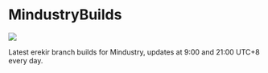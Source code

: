 # MindustryBuilds
![](https://img.shields.io/github/downloads/Hexrotor/MindustryBuilds_v7/total)

Latest erekir branch builds for Mindustry, updates at 9:00 and 21:00 UTC+8 every day.
